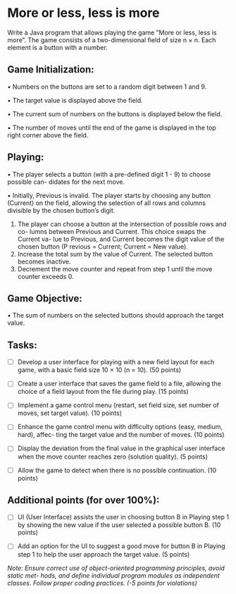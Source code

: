 # More or less, less is more

Write a Java program that allows playing the game ”More or less, less is more”. The game
consists of a two-dimensional field of size n × n. Each element is a button with a number.

## Game Initialization:
• Numbers on the buttons are set to a random digit between 1 and 9.

• The target value is displayed above the field.

• The current sum of numbers on the buttons is displayed below the field.

• The number of moves until the end of the game is displayed in the top right corner
above the field.

## Playing:
• The player selects a button (with a pre-defined digit 1 - 9) to choose possible can-
didates for the next move.

• Initially, Previous is invalid. The player starts by choosing any button (Current)
on the field, allowing the selection of all rows and columns divisible by the chosen
button’s digit.

1. The player can choose a button at the intersection of possible rows and co-
lumns between Previous and Current. This choice swaps the Current va-
lue to Previous, and Current becomes the digit value of the chosen button
(P revious = Current; Current = New value).
2. Increase the total sum by the value of Current. The selected button becomes
inactive.
3. Decrement the move counter and repeat from step 1 until the move counter
exceeds 0.

## Game Objective:
• The sum of numbers on the selected buttons should approach the target value.

## Tasks:

- [ ] Develop a user interface for playing with a new field layout for each game, with a
basic field size 10 × 10 (n = 10). (50 points)

- [ ] Create a user interface that saves the game field to a file, allowing the choice of a
field layout from the file during play. (15 points)

- [ ] Implement a game control menu (restart, set field size, set number of moves, set
target value). (10 points)

- [ ] Enhance the game control menu with difficulty options (easy, medium, hard), affec-
ting the target value and the number of moves. (10 points)

- [ ] Display the deviation from the final value in the graphical user interface when the
move counter reaches zero (solution quality). (5 points)

- [ ] Allow the game to detect when there is no possible continuation. (10 points)

## Additional points (for over 100%):

- [ ] UI (User Interface) assists the user in choosing button B in Playing step 1 by showing
the new value if the user selected a possible button B. (10 points)

- [ ] Add an option for the UI to suggest a good move for button B in Playing step 1 to
help the user approach the target value. (5 points)


*Note: Ensure correct use of object-oriented programming principles, avoid static met-
hods, and define individual program modules as independent classes. Follow proper coding
practices. (-5 points for violations)*
